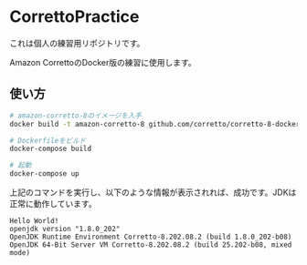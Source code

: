 # CorrettoPractice
これは個人の練習用リポジトリです。

Amazon CorrettoのDocker版の練習に使用します。



## 使い方

```bash
# amazon-corretto-8のイメージを入手
docker build -t amazon-corretto-8 github.com/corretto/corretto-8-docker

# Dockerfileをビルド
docker-compose build

# 起動
docker-compose up
```

上記のコマンドを実行し、以下のような情報が表示されれば、成功です。JDKは正常に動作しています。

```
Hello World!
openjdk version "1.8.0_202"
OpenJDK Runtime Environment Corretto-8.202.08.2 (build 1.8.0_202-b08)
OpenJDK 64-Bit Server VM Corretto-8.202.08.2 (build 25.202-b08, mixed mode)
```


